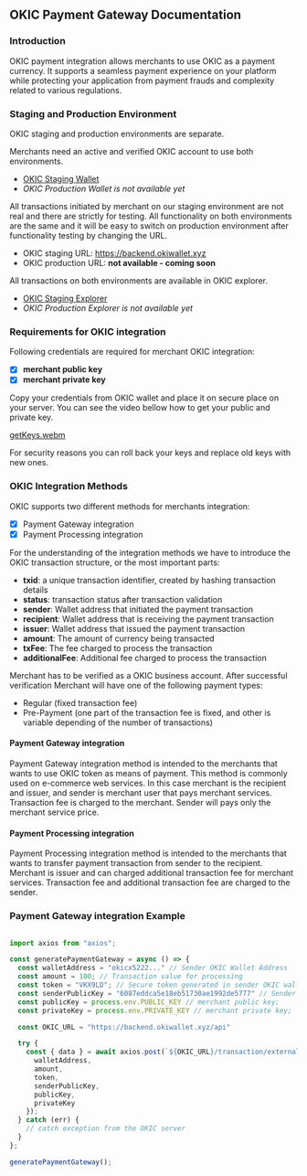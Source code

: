 ## OKIC Payment Gateway Documentation

### Introduction
OKIC payment integration allows merchants to use OKIC as a payment currency. It supports a seamless payment experience on your platform
while protecting your application from payment frauds and complexity related to various regulations.

### Staging and Production Environment
OKIC staging and production environments are separate.

Merchants need an active and verified OKIC account to use both environments.

- [OKIC Staging Wallet](https://okiwallet.xyz)
- _OKIC Production Wallet is not available yet_

All transactions initiated by merchant on our staging environment are not real and there are strictly for testing.
All functionality on both environments are the same and it will be easy to switch on production environment after functionality 
testing by changing the URL.

- OKIC staging URL: https://backend.okiwallet.xyz
- OKIC production URL: **not available - coming soon**

All transactions on both environments are available in OKIC explorer.

- [OKIC Staging Explorer](https://explorer.okiwallet.xyz)
- _OKIC Production Explorer is not available yet_

### Requirements for OKIC integration

Following credentials are required for merchant OKIC integration:

- [x] **merchant public key**
- [x] **merchant private key**

Copy your credentials from OKIC wallet and place it on secure place on your server.
You can see the video bellow how to get your public and private key.

[getKeys.webm](https://github.com/okisoftware/okic-payment-gateway/assets/63173020/7bdf4a76-a8dd-4657-b86b-983a70e53066)

For security reasons you can roll back your keys and replace old keys with new ones.

### OKIC Integration Methods

OKIC supports two different methods for merchants integration:

- [x] Payment Gateway integration
- [x] Payment Processing integration

For the understanding of the integration methods we have to introduce the OKIC transaction structure, or the most important parts:

- **txid**: a unique transaction identifier, created by hashing transaction details
- **status**: transaction status after transaction validation
- **sender**: Wallet address that initiated the payment transaction
- **recipient**: Wallet address that is receiving the payment transaction
- **issuer**: Wallet address that issued the payment transaction
- **amount**: The amount of currency being transacted
- **txFee**: The fee charged to process the transaction
- **additionalFee**: Additional fee charged to process the transaction

Merchant has to be verified as a OKIC business account. After successful verification Merchant will have one of the following payment types:

- Regular (fixed transaction fee)
- Pre-Payment (one part of the transaction fee is fixed, and other is variable depending of the number of transactions)

#### Payment Gateway integration

Payment Gateway integration method is intended to the merchants that wants to use OKIC token as means of payment.
This method is commonly used on e-commerce web services. In this case merchant is the recipient and issuer, and sender is merchant
user that pays merchant services. Transaction fee is charged to the merchant. 
Sender will pays only the merchant service price.

#### Payment Processing integration

Payment Processing integration method is intended to the merchants that wants to transfer payment transaction from sender to the recipient.
Merchant is issuer and can charged additional transaction fee for merchant services. Transaction fee and additional transaction fee are charged to the sender.

### Payment Gateway integration Example

```typescript

import axios from "axios";

const generatePaymentGateway = async () => {
  const walletAddress = "okicx5222..." // Sender OKIC Wallet Address
  const amount = 100; // Transaction value for processing
  const token = "VKX9LD"; // Secure token generated in sender OKIC wallet account
  const senderPublicKey = "6087eddca5e18eb51730ae1992de5777" // Sender OKIC Public Key
  const publicKey = process.env.PUBLIC_KEY // merchant public key;
  const privateKey = process.env.PRIVATE_KEY // merchant private key;

  const OKIC_URL = "https://backend.okiwallet.xyz/api"

  try {
    const { data } = await axios.post(`${OKIC_URL}/transaction/external/payment/client`, {
      walletAddress,
      amount,
      token,
      senderPublicKey,
      publicKey,
      privateKey
    });
  } catch (err) {
    // catch exception from the OKIC server
  }
};

generatePaymentGateway();

```
